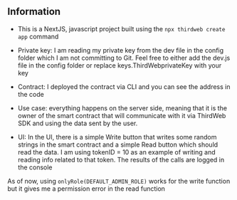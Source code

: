 ## Information

- This is a NextJS, javascript project built using the `npx thirdweb create app` command

- Private key: I am reading my private key from the dev file in the config folder which I am not committing to Git. Feel free to either add the dev.js file in the config folder or replace keys.ThirdWebprivateKey with your key

- Contract: I deployed the contract via CLI and you can see the address in the code

- Use case: everything happens on the server side, meaning that it is the owner of the smart contract that will communicate with it via ThirdWeb SDK and using the data sent by the user.

- UI: In the UI, there is a simple Write button that writes some random strings in the smart contract and a simple Read button which should read the data. I am using tokenID = 10 as an example of writing and reading info related to that token. The results of the calls are logged in the console

As of now, using `onlyRole(DEFAULT_ADMIN_ROLE)` works for the write function but it gives me a permission error in the read function
